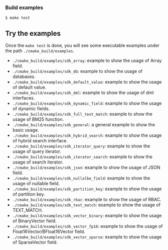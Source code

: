 ### Build examples

```shell
$ make test
```
## Try the examples
Once the `make test` is done, you will see some executable examples under the path `./cmake_build/examples`.
- `./cmake_build/examples/sdk_array`: example to show the usage of Array field.
- `./cmake_build/examples/sdk_db`: example to show the usage of databases.
- `./cmake_build/examples/sdk_default_value`: example to show the usage of default value.
- `./cmake_build/examples/sdk_dml`: example to show the usage of dml interfaces.
- `./cmake_build/examples/sdk_dynamic_field`: example to show the usage of dynamic fields.
- `./cmake_build/examples/sdk_full_text_match`: example to show the usage of BM25 function.
- `./cmake_build/examples/sdk_general`: a general example to show the basic usage.
- `./cmake_build/examples/sdk_hybrid_search`: example to show the usage of hybrid search interface.
- `./cmake_build/examples/sdk_iterator_query`: example to show the usage of query iterator.
- `./cmake_build/examples/sdk_iterator_search`: example to show the usage of search iterator.
- `./cmake_build/examples/sdk_json`: example to show the usage of JSON field.
- `./cmake_build/examples/sdk_nullalbe_field`: example to show the usage of nullable field.
- `./cmake_build/examples/sdk_partition_key`: example to show the usage of partition key.
- `./cmake_build/examples/sdk_rbac`: example to show the usage of RBAC.
- `./cmake_build/examples/sdk_text_match`: example to show the usage of TEXT_MATCH.
- `./cmake_build/examples/sdk_vector_binary`: example to show the usage of BinaryVector field.
- `./cmake_build/examples/sdk_vector_fp16`: example to show the usage of Float16Vector/BFloat16Vector field.
- `./cmake_build/examples/sdk_vector_sparse`: example to show the usage of SparseVector field.
